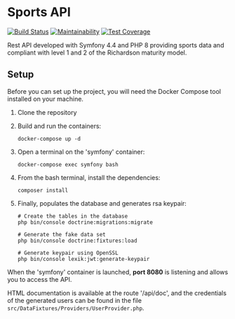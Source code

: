 # Sports API

[![Build Status](https://travis-ci.com/Eredost/Sports-api.svg?branch=main)](https://travis-ci.com/Eredost/Sports-api)
[![Maintainability](https://api.codeclimate.com/v1/badges/c99ade3f41a4ee59895d/maintainability)](https://codeclimate.com/github/Eredost/Sports-api/maintainability)
[![Test Coverage](https://api.codeclimate.com/v1/badges/c99ade3f41a4ee59895d/test_coverage)](https://codeclimate.com/github/Eredost/Sports-api/test_coverage)

Rest API developed with Symfony 4.4 and PHP 8 providing sports data and
compliant with level 1 and 2 of the Richardson maturity model.

## Setup

Before you can set up the project, you will need the Docker Compose tool
installed on your machine.

1. Clone the repository
2. Build and run the containers:

   ```shell
   docker-compose up -d
   ```

3. Open a terminal on the 'symfony' container:

   ```shell
   docker-compose exec symfony bash
   ```

4. From the bash terminal, install the dependencies:

   ```shell
   composer install
   ```

5. Finally, populates the database and generates rsa keypair:

   ```shell
   # Create the tables in the database
   php bin/console doctrine:migrations:migrate

   # Generate the fake data set
   php bin/console doctrine:fixtures:load

   # Generate keypair using OpenSSL
   php bin/console lexik:jwt:generate-keypair
   ```

When the 'symfony' container is launched, **port 8080** is listening
and allows you to access the API.

HTML documentation is available at the route '/api/doc', and the
credentials of the generated users can be found in the file
`src/DataFixtures/Providers/UserProvider.php`.
